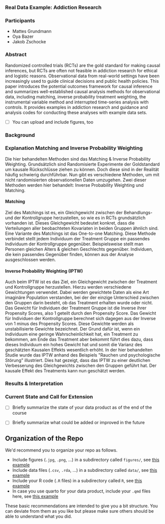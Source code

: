 ### Real Data Example: Addiction Research



### Participants

- Mattes Grundmann
- Oya Bazer
- Jakob Zschocke

### Abstract

Randomized controlled trials (RCTs) are the gold standard for making causal inferences,
but RCTs are often not feasible in addiction research for ethical and logistic reasons.
Observational data from real-world settings have been increasingly used to guide clinical
decisions and public health policies. This paper introduces the potential outcomes framework for causal inference and summarizes well-established causal analysis methods for observational data, including matching, inverse probability treatment weighting, the
instrumental variable method and interrupted time-series analysis with controls. It provides examples in addiction research and guidance and analysis codes for conducting these analyses with example data sets.

- [ ] You can upload and include figures, too

### Background
### Explanation Matching and Inverse Probability Weighting
Die hier behandelten Methoden sind das Matching & Inverse Probability Weighting. Grundsätzlich sind Randomisierte Experimente der Goldstandard um kausale Rückschlüsse ziehen zu können. Doch diese sind in der Realität häufig schwierig durchführbar. Nun gibt es verschiedene Methoden, um mit nicht randomisierten observationellen Daten umzugehen. Zwei dieser Methoden werden hier behandelt: Inverse Probability Weighting und Matching. 
#### Matching 
Ziel des Matchings ist es, ein Gleichgewicht zwischen der Behandlungs- und der Kontrollgruppe herzustellen, so wie es in RCTs grundsätzlich vorhanden ist. Dieses Gleichgewicht bedeutet konkret, dass die Verteilungen aller beobachteten Kovariaten in beiden Gruppen ähnlich sind. Eine Variante des Matchings ist das One-to-one Matching. Diese Methode verbindet stellt jedem Individuum der Treatment Gruppe ein passendes Individuum der Kontrollgruppe gegenüber. Beispielsweise stellt man Personen gleichen Alters & gleichen Geschlechts gegenüber. Individuen, die kein passendes Gegenüber finden, können aus der Analyse ausgeschlossen werden.

#### Inverse Probability Weighting (IPTW)
Auch beim IPTW ist es das Ziel, ein Gleichgewicht zwischen der Treatment und Kontrollgruppe herzustellen. Hierzu werden verschiedene Gewichtungen verwendet. Dabei werden gewichtete Daten als eine Art imaginäre Population verstanden, bei der der einzige Unterschied zwischen den Gruppen darin besteht, ob das Treatment erhalten wurde oder nicht. Das Gewicht für Individuen der Treatment Gruppe ist die Inverse ihrer Propensity Scores, also 1 geteilt durch den Propensity Score. Das Gewicht für Individuen der Kontrollgruppe berechnet sich dagegen aus der Inverse von 1 minus des Propensity Scores. Diese Gewichte werden als unstabilisierte Gewichte bezeichnet. Der Grund dafür ist, wenn ein Individuum eine geringe Wahrscheinlichkeit hat, ein Treatment zu bekommen, am Ende das Treatment aber bekommt führt dies dazu, dass dieses Individuum ein hohes Gewicht hat und somit die Varianz des geschätzten Kausalen Effekts wesentlich erhöht. In der hier behandelten Studie wurde das IPTW anhand des Beispiels "Rauchen und psychologische Störung" illustriert. Dies hat gezeigt, dass das IPTW zu einer deutlichen Verbesserung des Gleichgewichts zwischen den Gruppen geführt hat. Der kausale Effekt des Treatments kann nun geschätzt werden. 


### Results & Interpretation


### Current State and Call for Extension

- [ ] Briefly summarize the state of your data product as of the end of the course
- [ ] Briefly summarize what could be added or improved in the future


## Organization of the Repo

We'd recommend you to organize your repo as follows.

* Include figures (`.jpg`, `.png`, ...) in a subdirectory called `figures/`, see [this example](figures/logo.png)
* Include data files (`.csv`, `.rda`, ...) in a subdirectory called `data/`, see [this example](data/experiment_data_counterfactual.rda)
* Include your R code (`.R` files) in a subdirectory called `R`, see [this example](R/my_function.R)
* In case you use quarto for your data product, include your `.qmd` files here, see [this example](demo_repo.qmd)

These basic recommendations are intended to give you a bit structure. You can deviate from them as you like but please make sure others should be able to understand what you did.
